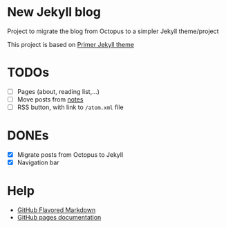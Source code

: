 # New Jekyll blog

Project to migrate the blog from Octopus to a simpler Jekyll theme/project

This project is based on [Primer Jekyll theme]

# TODOs

- [ ] Pages (about, reading list,...)
- [ ] Move posts from [notes]
- [ ] RSS button, with link to `/atom.xml` file

# DONEs

- [x] Migrate posts from Octopus to Jekyll 
- [x] Navigation bar

# Help

- [GitHub Flavored Markdown]
- [GitHub pages documentation] 

[Primer Jekyll theme]: https://github.com/pages-themes/primer
[GitHub Flavored Markdown]: https://guides.github.com/features/mastering-markdown/
[GitHub pages documentation]: https://help.github.com/categories/github-pages-basics/ 
[notes]: https://github.com/rchavarria/notes

